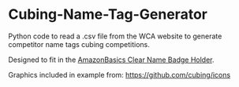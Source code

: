 # Cubing-Name-Tag-Generator

 Python code to read a .csv file from the WCA website to generate competitor name tags cubing competitions. 
 
 Designed to fit in the [AmazonBasics Clear Name Badge Holder](https://www.amazon.ca/AmazonBasics-Clear-Badge-Holder-Horizontal/dp/B01DN8TK3I/ref=sr_1_6?crid=MUJXOQAQ41L6&keywords=name+badge+holder&qid=1579842697&sprefix=name+ba%2Caps%2C158&sr=8-6).

Graphics included in example from: https://github.com/cubing/icons
